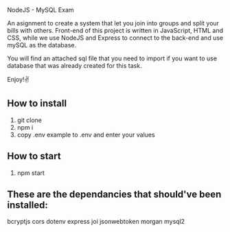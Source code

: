 NodeJS - MySQL Exam 

An asignment to create a system that let you join into groups and split your bills with others.
Front-end of this project is written in JavaScript, HTML and CSS, while we use NodeJS and Express to connect to the back-end and use mySQL as the database.

You will find an attached sql file that you need to import if you want to use database that was already created for this task.

Enjoy!✌️
## How to install
1. git clone 
2. npm i 
3. copy .env example to .env and enter your values

## How to start
1. npm start

## These are the dependancies that should've been installed: 
bcryptjs 
cors 
dotenv 
express 
joi 
jsonwebtoken
morgan 
mysql2 